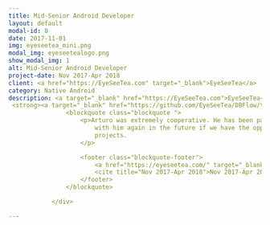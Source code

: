 ```yaml
---
title: Mid-Senior Android Developer
layout: default
modal-id: 8
date: 2017-11-01
img: eyeseetea_mini.png
modal_img: eyeseetealogo.png
show_modal_img: 1
alt: Mid-Senior Android Developer
project-date: Nov 2017-Apr 2018
client: <a href="https://EyeSeeTea.com" target="_blank">EyeSeeTea</a>
category: Native Android
description: <a target="_blank" href="https://EyeSeeTea.com">EyeSeeTea</a> is a is UK based company that works primarily with Non-Governmental & Research Centers providing <a target="_blank" href="https://en.wikipedia.org/wiki/Information_and_communications_technology">ICT</a> services. My main duties were to maintain and develop new features for the Android apps for their clients. Their apps were targeting people in developing countries, for this reason, our commitment was to optimize them for working on old Android OS versions, unreliable Networks, low disk space, and minimum CPU usages). <p>Due to the company nature, most of their work is open-source; I've been working on the following repositories; <p>★The <a target="_blank" href="https://github.com/EyeSeeTea/pictureapp/tree/v1.0_connect">Pictureapp</a> is a base repository for multiple customers apps using <a target="_blank" href="https://developer.android.com/studio/build/build-variants.html">build variants</a> most of them to capture health and research information.</p><br/> <p>★The <a target="_blank" href="https://github.com/EyeSeeTea/dhis2-android-sdk/tree/development">dhi2-android-sdk</a> repository is an Android SDK for <a target="_blank" href="https://www.dhis2.org/">DHIS 2</a> health information system. In these repositories I’ve working with <a target="_blank" href="https://8thlight.com/blog/uncle-bob/2012/08/13/the-clean-architecture.html">Clean Code Architecture</a>, <a target="_blank" href="https://www.versionone.com/agile-101/agile-software-programming-best-practices/">Agile practices</a>, tests (<a target="_blank" href="https://en.wikipedia.org/wiki/Test-driven_development">TDD</a>,<a target="_blank" href="https://developer.android.com/training/testing/unit-testing/local-unit-tests.html">JVM tests</a>, <a target="_blank" href="https://developer.android.com/training/testing/unit-testing/instrumented-unit-tests.html">instrumented Android test</a>, <a target="_blank" href="http://site.mockito.org/">Mockito</a> and <a target="_blank" href="https://github.com/square/okhttp/tree/master/mockwebserver">MockWebServer</a>), Continuous Integration practices using tools like <a target="_blank" href="https://travis-ci.org/">Travis CI</a>, Static Code Analysis tools like (<a target="_blank" href="https://pmd.github.io/">PMD</a> and <a target="_blank" href="http://findbugs.sourceforge.net/">FindBugs</a>) and popular Android libraries (<a target="_blank" href="http://square.github.io/okhttp/">OkHttp</a>, <a target="_blank" href="http://square.github.io/retrofit/">Retrofit</a>, <a target="_blank" href="https://github.com/FasterXML/jackson">Jackson</a>, <a target="_blank" href="https://github.com/google/auto/tree/master/value">AutoValue</a>, <a target="_blank" href="https://developer.android.com/studio/write/annotations.html">Android Support Annotations</a> and <a target="_blank" href="https://github.com/Raizlabs/DBFlow">DBFlow</a> )</p><br/><p> <img class="img-responsive" src="img/portfolio/bugshaker.png"/>★ <a target="_blank" href="https://github.com/EyeSeeTea/dhis2-android-sdk/tree/development">BugShaker</a> allows your QA team and/or end users to easily submit bug reports by shaking their device. When a shake is detected, the current screen state is captured and the user is prompted to submit a bug report via email/GitHub issue with this screenshot attached. <strong>I added it the feature of creating a GitHub issue after each bug report</strong>.</p><br/><p><img class="img-responsive" src="img/portfolio/dbflow.png"/>★ <a target="_blank" href="https://github.com/Raizlabs/DBFlow">DBFlow</a> is robust, powerful, and very simple ORM android database library with annotation processing.
 <strong><a target="_blank" href="https://github.com/EyeSeeTea/DBFlow/tree/dbflow-processor">I modified the dbflow annotation processor</a> to generate an in-memory database to ease testing on its version 3.0.1.</strong></p> </p>            <div>
                <blockquote class="blockquote ">
                    <p>Arturo was extremely cooperative. He has been part of our team for a few months and I would like to work
                        with him again in the future if we have the opportunity. I strongly recommend him for Android native
                        projects.
                    </p>

                    <footer class="blockquote-footer">
                        <a href="https://eyeseetea.com/" target="_blank">Ignacio Foche, EyeSeeTea</a>.
                        <cite title="Nov 2017-Apr 2018">Nov 2017-Apr 2018</cite>
                    </footer>
                </blockquote>

            </div>

---
```



